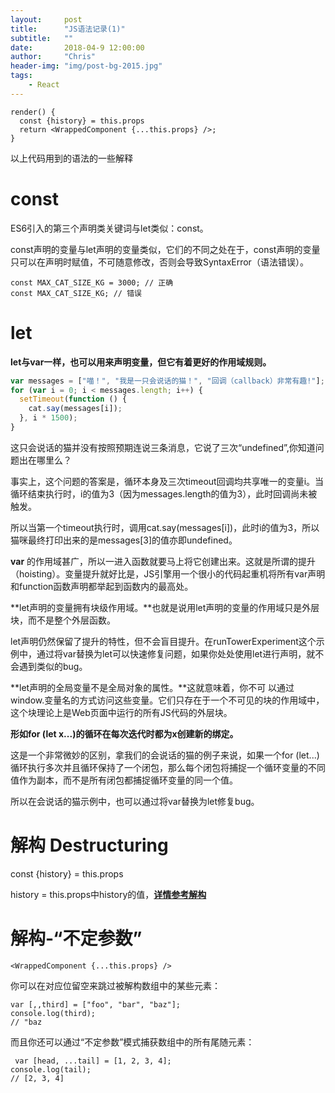 ```yaml
---
layout:     post
title:      "JS语法记录(1)"
subtitle:   ""
date:       2018-04-9 12:00:00
author:     "Chris"
header-img: "img/post-bg-2015.jpg"
tags:
    - React
---
```



```
render() {
  const {history} = this.props
  return <WrappedComponent {...this.props} />;
}
```

以上代码用到的语法的一些解释

# const

ES6引入的第三个声明类关键词与let类似：const。

const声明的变量与let声明的变量类似，它们的不同之处在于，const声明的变量只可以在声明时赋值，不可随意修改，否则会导致SyntaxError（语法错误）。

```
const MAX_CAT_SIZE_KG = 3000; // 正确
const MAX_CAT_SIZE_KG; // 错误
```

# let
**let与var一样，也可以用来声明变量，但它有着更好的作用域规则。**

``` javascript
var messages = ["喵！", "我是一只会说话的猫！", "回调（callback）非常有趣!"];
for (var i = 0; i < messages.length; i++) {
  setTimeout(function () {
    cat.say(messages[i]);
  }, i * 1500);
}
```

这只会说话的猫并没有按照预期连说三条消息，它说了三次“undefined”,你知道问题出在哪里么？

事实上，这个问题的答案是，循环本身及三次timeout回调均共享唯一的变量i。当循环结束执行时，i的值为3（因为messages.length的值为3），此时回调尚未被触发。

所以当第一个timeout执行时，调用cat.say(messages[i])，此时i的值为3，所以猫咪最终打印出来的是messages[3]的值亦即undefined。

**var** 的作用域甚广，所以一进入函数就要马上将它创建出来。这就是所谓的提升（hoisting）。变量提升就好比是，JS引擎用一个很小的代码起重机将所有var声明和function函数声明都举起到函数内的最高处。


**let声明的变量拥有块级作用域。**也就是说用let声明的变量的作用域只是外层块，而不是整个外层函数。

let声明仍然保留了提升的特性，但不会盲目提升。在runTowerExperiment这个示例中，通过将var替换为let可以快速修复问题，如果你处处使用let进行声明，就不会遇到类似的bug。

**let声明的全局变量不是全局对象的属性。**这就意味着，你不可 以通过window.变量名的方式访问这些变量。它们只存在于一个不可见的块的作用域中，这个块理论上是Web页面中运行的所有JS代码的外层块。

**形如for (let x...)的循环在每次迭代时都为x创建新的绑定。**

这是一个非常微妙的区别，拿我们的会说话的猫的例子来说，如果一个for (let...)循环执行多次并且循环保持了一个闭包，那么每个闭包将捕捉一个循环变量的不同值作为副本，而不是所有闭包都捕捉循环变量的同一个值。

所以在会说话的猫示例中，也可以通过将var替换为let修复bug。


# 解构 Destructuring

const {history} = this.props

history = this.props中history的值，**[详情参考解构](http://www.infoq.com/cn/articles/es6-in-depth-destructuring?utm_source=articles_about_ES6-In-Depth&utm_medium=link&utm_campaign=ES6-In-Depth)**


# 解构-“不定参数”

```
<WrappedComponent {...this.props} />
```

你可以在对应位留空来跳过被解构数组中的某些元素：

```
var [,,third] = ["foo", "bar", "baz"];
console.log(third);
// "baz
```

而且你还可以通过“不定参数”模式捕获数组中的所有尾随元素：

```
 var [head, ...tail] = [1, 2, 3, 4];
console.log(tail);
// [2, 3, 4]
```

